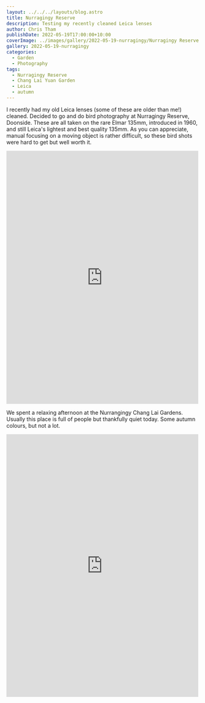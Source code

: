 ```yaml
---
layout: ../../../layouts/blog.astro
title: Nurragingy Reserve
description: Testing my recently cleaned Leica lenses
author: Chris Tham
publishDate: 2022-05-19T17:00:00+10:00
coverImage: ../images/gallery/2022-05-19-nurragingy/Nurragingy Reserve (22).jpeg
gallery: 2022-05-19-nurragingy
categories:
  - Garden
  - Photography
tags:
  - Nurragingy Reserve
  - Chang Lai Yuan Garden
  - Leica
  - autumn
---
```


I recently had my old Leica lenses (some of these are older than me!) cleaned. Decided to go and do bird photography at Nurragingy Reserve, Doonside. These are all taken on the rare Elmar 135mm, introduced in 1960, and still Leica's lightest and best quality 135mm. As you can appreciate, manual focusing on a moving object is rather difficult, so these bird shots were hard to get but well worth it.

<iframe src="https://www.facebook.com/plugins/post.php?href=https%3A%2F%2Fwww.facebook.com%2Fchris1.tham%2Fposts%2Fpfbid0BBs1e9DqAvUEyQii8DKypd2GV1taByt71uiiAaNgN4o1xmqsjSNtaMG7QR4r2tjvl&show_text=true&width=500" width="500" height="659" style="border:none;overflow:hidden" scrolling="no" frameborder="0" allowfullscreen="true" allow="autoplay; clipboard-write; encrypted-media; picture-in-picture; web-share"></iframe>

We spent a relaxing afternoon at the Nurrangingy Chang Lai Gardens. Usually this place is full of people but thankfully quiet today. Some autumn colours, but not a lot.

<iframe src="https://www.facebook.com/plugins/post.php?href=https%3A%2F%2Fwww.facebook.com%2Fchris1.tham%2Fposts%2Fpfbid0aNtrGCY8yQWPCURLg6U5BCtNoMek3x8J4DsVf1X9r9rAWm5dVQBR1GcUAcsn7jGNl&show_text=true&width=500" width="500" height="684" style="border:none;overflow:hidden" scrolling="no" frameborder="0" allowfullscreen="true" allow="autoplay; clipboard-write; encrypted-media; picture-in-picture; web-share"></iframe>